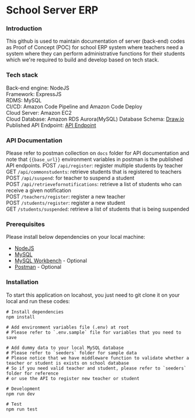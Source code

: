 # School Server ERP

### Introduction
This github is used to maintain documentation of server (back-end) codes as Proof of Concept (POC)
for school ERP system where teachers need a system where they can perform administrative functions for their students
which we're required to build and develop based on tech stack.  


### Tech stack
Back-end engine: NodeJS  
Framework: ExpressJS  
RDMS: MySQL  
CI/CD: Amazon Code Pipeline and Amazon Code Deploy  
Cloud Server: Amazon EC2  
Cloud Database: Amazon RDS Aurora(MySQL) 
Database Schema: [Draw.io](https://drive.google.com/file/d/1Y02-s-osBO97V_N2bx6ojAXH8sb-mtT-/view?usp=sharing)  
Published API Endpoint: [API Endpoint](http://ec2-18-141-219-32.ap-southeast-1.compute.amazonaws.com:3000)  


### API Documentation
Please refer to postman collection on `docs` folder for API documentation and note that `{{base_url}}` environment variables in postman is the published API endpoints.
POST `/api/register`: register multiple students by teacher  
GET `/api/commonstudents`: retrieve students that is registered to teachers  
POST `/api/suspend`: for teacher to suspend a student  
POST `/api/retrievefornotifications`: retrieve a list of students who can receive a given notification  
POST `/teachers/register`: register a new teacher  
POST `/students/register`: register a new student  
GET `/students/suspended`: retrieve a list of students that is being suspended  

### Prerequisites
Please install below dependencies on your local machine:
- [NodeJS](https://nodejs.org/en/download)  
- [MySQL](https://www.mysql.com/downloads)
- [MySQL Workbench](https://dev.mysql.com/downloads/workbench) - Optional
- [Postman](https://www.postman.com/downloads) - Optional


### Installation
To start this application on locahost, you just need to git clone it on your local and run these codes:
```
# Install dependencies
npm install

# Add environment variables file (.env) at root
# Please refer to `.env.sample` file for variables that you need to save

# Add dummy data to your local MySQL database
# Please refer to `seeders` folder for sample data 
# Please notice that we have middleware function to validate whether a teacher or student is exists on school database
# So if you need valid teacher and student, please refer to `seeders` folder for reference 
# or use the API to register new teacher or student

# Development
npm run dev

# Test
npm run test
```  

